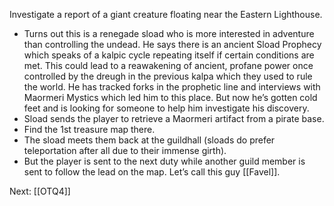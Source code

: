 Investigate a report of a giant creature floating near the Eastern Lighthouse.

- Turns out this is a renegade sload who is more interested in adventure than controlling the undead. He says there is an ancient Sload Prophecy which speaks of a kalpic cycle repeating itself if certain conditions are met. This could lead to a reawakening of ancient, profane power once controlled by the dreugh in the previous kalpa which they used to rule the world. He has tracked forks in the prophetic line and interviews with Maormeri Mystics which led him to this place. But now he’s gotten cold feet and is looking for someone to help him investigate his discovery.
- Sload sends the player to retrieve a Maormeri artifact from a pirate base.
- Find the 1st treasure map there.
- The sload meets them back at the guildhall (sloads do prefer teleportation after all due to their immense girth).
- But the player is sent to the next duty while another guild member is sent to follow the lead on the map. Let’s call this guy [[Favel]].

Next: [[OTQ4]]
